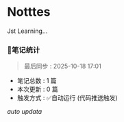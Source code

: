 # Notttes
Jst Learning...

### 🚀笔记统计
> 最后同步 : 2025-10-18 17:01

- 笔记总数 : 1 篇
- 本次更新 : 0 篇
- 触发方式 : ✅自动运行 (代码推送触发)

*auto updata*
